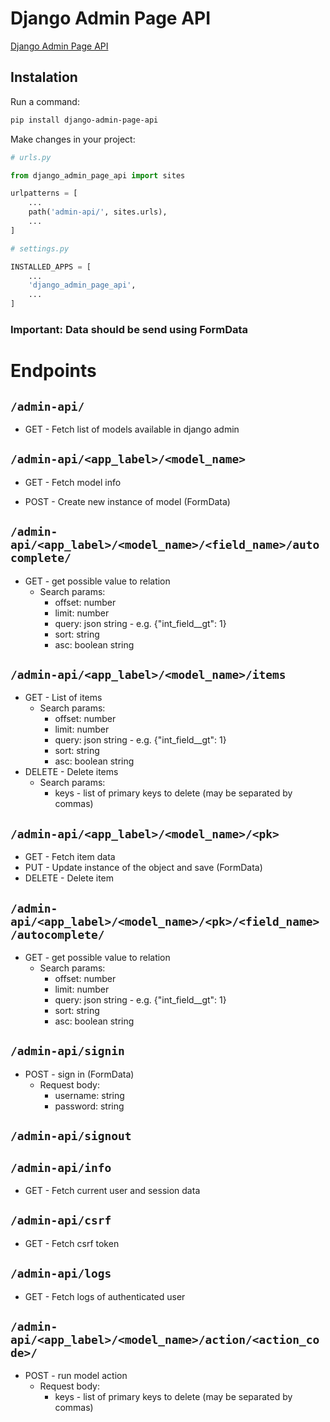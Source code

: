# Django Admin Page API

[Django Admin Page API](https://pypi.org/project/django-admin-page-api/)

## Instalation

Run a command:

```bash
pip install django-admin-page-api
```

Make changes in your project:

```py
# urls.py

from django_admin_page_api import sites

urlpatterns = [
    ...
    path('admin-api/', sites.urls),
    ...
]
```

```py
# settings.py

INSTALLED_APPS = [
    ...
    'django_admin_page_api',
    ...
]
```

### Important: Data should be send using FormData

# Endpoints

## `/admin-api/`

- GET - Fetch list of models available in django admin

## `/admin-api/<app_label>/<model_name>`

- GET - Fetch model info

- POST - Create new instance of model (FormData)

## `/admin-api/<app_label>/<model_name>/<field_name>/autocomplete/`

- GET - get possible value to relation
  - Search params:
    - offset: number
    - limit: number
    - query: json string - e.g. {"int_field\_\_gt": 1}
    - sort: string
    - asc: boolean string

## `/admin-api/<app_label>/<model_name>/items`

- GET - List of items
  - Search params:
    - offset: number
    - limit: number
    - query: json string - e.g. {"int_field\_\_gt": 1}
    - sort: string
    - asc: boolean string
- DELETE - Delete items
  - Search params:
    - keys - list of primary keys to delete (may be separated by commas)

## `/admin-api/<app_label>/<model_name>/<pk>`

- GET - Fetch item data
- PUT - Update instance of the object and save (FormData)
- DELETE - Delete item

## `/admin-api/<app_label>/<model_name>/<pk>/<field_name>/autocomplete/`

- GET - get possible value to relation
  - Search params:
    - offset: number
    - limit: number
    - query: json string - e.g. {"int_field\_\_gt": 1}
    - sort: string
    - asc: boolean string

## `/admin-api/signin`

- POST - sign in (FormData)
  - Request body:
    - username: string
    - password: string

## `/admin-api/signout`

## `/admin-api/info`

- GET - Fetch current user and session data

## `/admin-api/csrf`

- GET - Fetch csrf token

## `/admin-api/logs`

- GET - Fetch logs of authenticated user

## `/admin-api/<app_label>/<model_name>/action/<action_code>/`

- POST - run model action
  - Request body:
    - keys - list of primary keys to delete (may be separated by commas)
